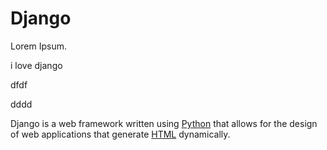 # Django



Lorem Ipsum.

i love django

dfdf

dddd











Django is a web framework written using [Python](/wiki/Python) that allows for the design of web applications that generate [HTML](/wiki/HTML) dynamically.